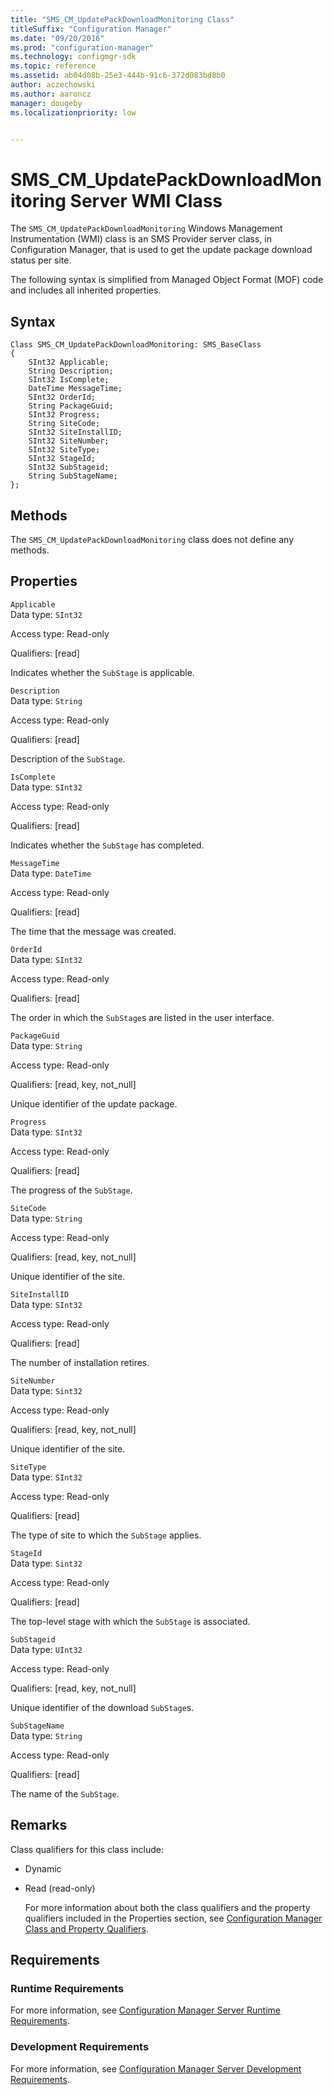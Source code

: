 ```yaml
---
title: "SMS_CM_UpdatePackDownloadMonitoring Class"
titleSuffix: "Configuration Manager"
ms.date: "09/20/2016"
ms.prod: "configuration-manager"
ms.technology: configmgr-sdk
ms.topic: reference
ms.assetid: ab04d08b-25e3-444b-91c6-372d083bd8b0
author: aczechowski
ms.author: aaroncz
manager: dougebyms.localizationpriority: low


---
```

# SMS_CM_UpdatePackDownloadMonitoring Server WMI Class
The  `SMS_CM_UpdatePackDownloadMonitoring` Windows Management Instrumentation (WMI) class is an SMS Provider server class, in Configuration Manager, that is used to get the update package download status per site.  

 The following syntax is simplified from Managed Object Format (MOF) code and includes all inherited properties.  

## Syntax  

```  
Class SMS_CM_UpdatePackDownloadMonitoring: SMS_BaseClass  
{  
    SInt32 Applicable;  
    String Description;  
    SInt32 IsComplete;  
    DateTime MessageTime;  
    SInt32 OrderId;  
    String PackageGuid;  
    SInt32 Progress;  
    String SiteCode;  
    SInt32 SiteInstallID;  
    SInt32 SiteNumber;  
    SInt32 SiteType;  
    SInt32 StageId;  
    SInt32 SubStageid;  
    String SubStageName;  
};  

```  

## Methods  
 The `SMS_CM_UpdatePackDownloadMonitoring` class does not define any methods.  

## Properties  
 `Applicable`  
 Data type: `SInt32`  

 Access type: Read-only  

 Qualifiers: [read]  

 Indicates whether the `SubStage` is applicable.  

 `Description`  
 Data type: `String`  

 Access type: Read-only  

 Qualifiers: [read]  

 Description of the `SubStage`.  

 `IsComplete`  
 Data type: `SInt32`  

 Access type: Read-only  

 Qualifiers: [read]  

 Indicates whether the  `SubStage` has completed.  

 `MessageTime`  
 Data type: `DateTime`  

 Access type: Read-only  

 Qualifiers: [read]  

 The time that the message was created.  

 `OrderId`  
 Data type: `SInt32`  

 Access type: Read-only  

 Qualifiers: [read]  

 The order in which the `SubStage`s are listed in the user interface.  

 `PackageGuid`  
 Data type: `String`  

 Access type: Read-only  

 Qualifiers: [read, key, not_null]  

 Unique identifier of the update package.  

 `Progress`  
 Data type: `SInt32`  

 Access type: Read-only  

 Qualifiers: [read]  

 The progress of the `SubStage`.  

 `SiteCode`  
 Data type: `String`  

 Access type: Read-only  

 Qualifiers: [read, key, not_null]  

 Unique identifier of the site.  

 `SiteInstallID`  
 Data type: `SInt32`  

 Access type: Read-only  

 Qualifiers: [read]  

 The number of installation retires.  

 `SiteNumber`  
 Data type: `Sint32`  

 Access type: Read-only  

 Qualifiers: [read, key, not_null]  

 Unique identifier of the site.  

 `SiteType`  
 Data type: `SInt32`  

 Access type: Read-only  

 Qualifiers: [read]  

 The type of site to which the `SubStage` applies.  

 `StageId`  
 Data type: `Sint32`  

 Access type: Read-only  

 Qualifiers: [read]  

 The top-level stage with which the `SubStage` is associated.  

 `SubStageid`  
 Data type: `UInt32`  

 Access type: Read-only  

 Qualifiers: [read, key, not_null]  

 Unique identifier of the download `SubStage`s.  

 `SubStageName`  
 Data type: `String`  

 Access type: Read-only  

 Qualifiers: [read]  

 The name of the `SubStage`.  

## Remarks  
 Class qualifiers for this class include:  

- Dynamic  

- Read (read-only)  

  For more information about both the class qualifiers and the property qualifiers included in the Properties section, see [Configuration Manager Class and Property Qualifiers](../../../develop/reference/misc/class-and-property-qualifiers.md).  

## Requirements  

### Runtime Requirements  
 For more information, see [Configuration Manager Server Runtime Requirements](../../../develop/core/reqs/server-runtime-requirements.md).  

### Development Requirements  
 For more information, see [Configuration Manager Server Development Requirements](../../../develop/core/reqs/server-development-requirements.md).  
